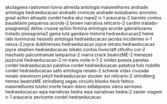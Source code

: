 akutagawa	rashomon	lunna
almeida	antologia	maismelhores
andrade	antologia	hedraeducacao
andrade	cronicas
andrade	eutudoamo
anonimo	graal	ayllon
athayde	cordel	hedra
atui	mare2	n-1	araucaria-2
barreto	contos
baudelaire	pequenos	acorde-2
brown	narrativa	relicario-2
cardim	tratado-pisagrama2
defoe	crusoe	ayllon
firmina	antologia	acorde
gabrielsoares	tratado	piseagrama2
gama	luta
gandavo	historia	hedraeducacao2
heine	rabi	iluminuras
hesiodo	antologia	hedraeducacao
jacobs	incidentes	n-1	nexus-2
joyce	dublinenses	hedraeducacao
joyce	retrato	hedraeducacao
joyce	stephen	hedraeducacao
lobato	contos
lovecraft	cthulhu	cor-2
machado	paicontramae	lamparina-2
marra	crack	beatrizME-2
menezes	jazzrural	hedraeducacao-2
mi	trans	noite	n-1-2
orides	poesia
panelas	cordel	hedraeducacao
patativa	cordel	hedraeducacao
patativa	fulo
rodolfo	cordel	hedraeducacao
safo	antologia	renato-2
schwob	vidas	cruzada	renato
stevenson	jekyll	hedraeducacao
stocker	sol	relicario-2
strindberg	hemso	beatrizME
strindberg	sagas	circuito	blooks
tieck	feitico	maismelhores
tolstoi	morte
twain	diário	edlabpress
vieira	sermoes	hedraeducacao
wpa	narrativas	hedra
wpa	narrativas	hedra-2
xavier	viagem	n-1	araucaria
zevicente	cordel	hedraeducacao
